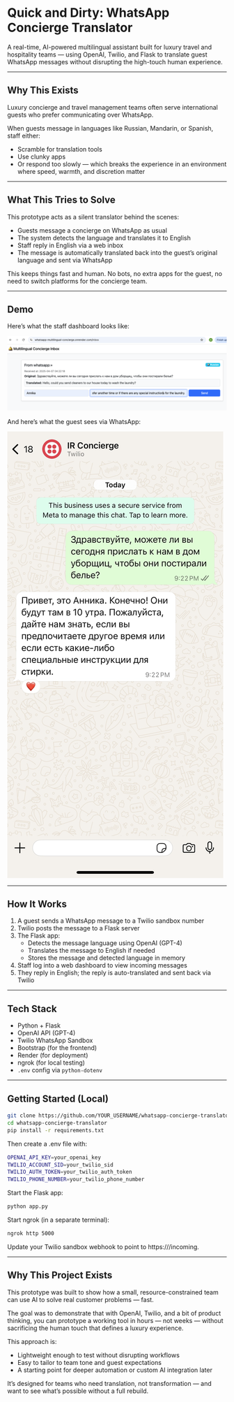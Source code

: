 # Quick and Dirty: WhatsApp Concierge Translator

A real-time, AI-powered multilingual assistant built for luxury travel and hospitality teams — using OpenAI, Twilio, and Flask to translate guest WhatsApp messages without disrupting the high-touch human experience.

---

## Why This Exists

Luxury concierge and travel management teams often serve international guests who prefer communicating over WhatsApp.

When guests message in languages like Russian, Mandarin, or Spanish, staff either:
- Scramble for translation tools
- Use clunky apps
- Or respond too slowly — which breaks the experience in an environment where speed, warmth, and discretion matter

---

## What This Tries to Solve

This prototype acts as a silent translator behind the scenes:

- Guests message a concierge on WhatsApp as usual
- The system detects the language and translates it to English
- Staff reply in English via a web inbox
- The message is automatically translated back into the guest’s original language and sent via WhatsApp

This keeps things fast and human. No bots, no extra apps for the guest, no need to switch platforms for the concierge team.

---

## Demo

Here’s what the staff dashboard looks like:

![Staff Inbox UI](assets/screenshot-inbox.png)

And here’s what the guest sees via WhatsApp:

![WhatsApp Guest View](assets/screenshot-whatsapp.jpg)

---

## How It Works

1. A guest sends a WhatsApp message to a Twilio sandbox number
2. Twilio posts the message to a Flask server
3. The Flask app:
   - Detects the message language using OpenAI (GPT-4)
   - Translates the message to English if needed
   - Stores the message and detected language in memory
4. Staff log into a web dashboard to view incoming messages
5. They reply in English; the reply is auto-translated and sent back via Twilio

---

## Tech Stack

- Python + Flask
- OpenAI API (GPT-4)
- Twilio WhatsApp Sandbox
- Bootstrap (for the frontend)
- Render (for deployment)
- ngrok (for local testing)
- `.env` config via `python-dotenv`

---

## Getting Started (Local)

```bash
git clone https://github.com/YOUR_USERNAME/whatsapp-concierge-translator.git
cd whatsapp-concierge-translator
pip install -r requirements.txt
```

Then create a .env file with:
```bash
OPENAI_API_KEY=your_openai_key
TWILIO_ACCOUNT_SID=your_twilio_sid
TWILIO_AUTH_TOKEN=your_twilio_auth_token
TWILIO_PHONE_NUMBER=your_twilio_phone_number
```

Start the Flask app:

```bash
python app.py
```

Start ngrok (in a separate terminal):
```bash
ngrok http 5000
```
Update your Twilio sandbox webhook to point to https://<your-ngrok-url>/incoming.

---

## Why This Project Exists
This prototype was built to show how a small, resource-constrained team can use AI to solve real customer problems — fast.

The goal was to demonstrate that with OpenAI, Twilio, and a bit of product thinking, you can prototype a working tool in hours — not weeks — without sacrificing the human touch that defines a luxury experience.

This approach is:
* Lightweight enough to test without disrupting workflows
* Easy to tailor to team tone and guest expectations
* A starting point for deeper automation or custom AI integration later

It’s designed for teams who need translation, not transformation — and want to see what’s possible without a full rebuild.
